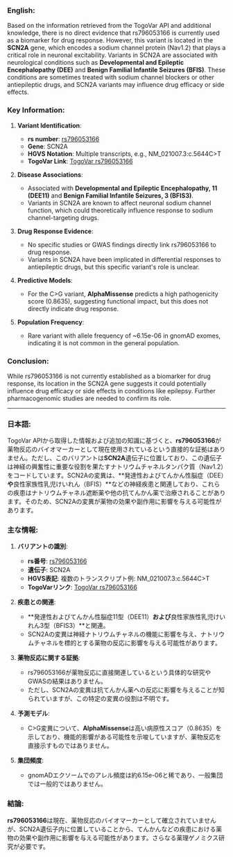 ### English:
Based on the information retrieved from the TogoVar API and additional knowledge, there is no direct evidence that rs796053166 is currently used as a biomarker for drug response. However, this variant is located in the **SCN2A** gene, which encodes a sodium channel protein (Nav1.2) that plays a critical role in neuronal excitability. Variants in SCN2A are associated with neurological conditions such as **Developmental and Epileptic Encephalopathy (DEE)** and **Benign Familial Infantile Seizures (BFIS)**. These conditions are sometimes treated with sodium channel blockers or other antiepileptic drugs, and SCN2A variants may influence drug efficacy or side effects. 

### Key Information:
1. **Variant Identification**:
   - **rs number**: [rs796053166](https://identifiers.org/dbsnp/rs796053166)
   - **Gene**: SCN2A
   - **HGVS Notation**: Multiple transcripts, e.g., NM_021007.3:c.5644C>T
   - **TogoVar Link**: [TogoVar rs796053166](https://togovar.org/variant/2-165389450-C-T)

2. **Disease Associations**:
   - Associated with **Developmental and Epileptic Encephalopathy, 11 (DEE11)** and **Benign Familial Infantile Seizures, 3 (BFIS3)**.
   - Variants in SCN2A are known to affect neuronal sodium channel function, which could theoretically influence response to sodium channel-targeting drugs.

3. **Drug Response Evidence**:
   - No specific studies or GWAS findings directly link rs796053166 to drug response.
   - Variants in SCN2A have been implicated in differential responses to antiepileptic drugs, but this specific variant's role is unclear.

4. **Predictive Models**:
   - For the C>G variant, **AlphaMissense** predicts a high pathogenicity score (0.8635), suggesting functional impact, but this does not directly indicate drug response.

5. **Population Frequency**:
   - Rare variant with allele frequency of ~6.15e-06 in gnomAD exomes, indicating it is not common in the general population.

### Conclusion:
While rs796053166 is not currently established as a biomarker for drug response, its location in the SCN2A gene suggests it could potentially influence drug efficacy or side effects in conditions like epilepsy. Further pharmacogenomic studies are needed to confirm its role.

---

### 日本語:
TogoVar APIから取得した情報および追加の知識に基づくと、**rs796053166**が薬物反応のバイオマーカーとして現在使用されているという直接的な証拠はありません。ただし、このバリアントは**SCN2A**遺伝子に位置しており、この遺伝子は神経の興奮性に重要な役割を果たすナトリウムチャネルタンパク質（Nav1.2）をコードしています。SCN2Aの変異は、**発達性およびてんかん性脳症（DEE）**や**良性家族性乳児けいれん（BFIS）**などの神経疾患と関連しており、これらの疾患はナトリウムチャネル遮断薬や他の抗てんかん薬で治療されることがあります。そのため、SCN2Aの変異が薬物の効果や副作用に影響を与える可能性があります。

### 主な情報:
1. **バリアントの識別**:
   - **rs番号**: [rs796053166](https://identifiers.org/dbsnp/rs796053166)
   - **遺伝子**: SCN2A
   - **HGVS表記**: 複数のトランスクリプト例: NM_021007.3:c.5644C>T
   - **TogoVarリンク**: [TogoVar rs796053166](https://togovar.org/variant/2-165389450-C-T)

2. **疾患との関連**:
   - **発達性およびてんかん性脳症11型（DEE11）**および**良性家族性乳児けいれん3型（BFIS3）**と関連。
   - SCN2Aの変異は神経ナトリウムチャネルの機能に影響を与え、ナトリウムチャネルを標的とする薬物の反応に影響を与える可能性があります。

3. **薬物反応に関する証拠**:
   - rs796053166が薬物反応に直接関連しているという具体的な研究やGWASの結果はありません。
   - ただし、SCN2Aの変異は抗てんかん薬への反応に影響を与えることが知られていますが、この特定の変異の役割は不明です。

4. **予測モデル**:
   - C>G変異について、**AlphaMissense**は高い病原性スコア（0.8635）を示しており、機能的影響がある可能性を示唆していますが、薬物反応を直接示すものではありません。

5. **集団頻度**:
   - gnomADエクソームでのアレル頻度は約6.15e-06と稀であり、一般集団では一般的ではありません。

### 結論:
**rs796053166**は現在、薬物反応のバイオマーカーとして確立されていませんが、SCN2A遺伝子内に位置していることから、てんかんなどの疾患における薬物の効果や副作用に影響を与える可能性があります。さらなる薬理ゲノミクス研究が必要です。